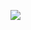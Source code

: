 [<img src=“https://github.com/jaumeollerfernandez/puella-magi-madoka-magica-transformations-website/tree/main/img/img_main.png”>
](https://github.com/jaumeollerfernandez/puella-magi-madoka-magica-transformations-website/blob/c26b94ecedf001663140313744532811269e5e8b/img/img_main.png)
